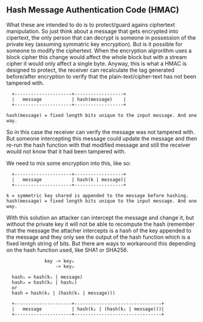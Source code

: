 ## Hash Message Authentication Code (HMAC)
What these are intended to do is to protect/guard agains ciphertext
manipulation. So just think about a message that gets encrypted into cipertext,
the only person that can decrypt is someone in possession of the private key
(assuming symmatric key encryption). But is it possible for someone to modify
the ciphertext. When the encryption algrorithm uses a block cipher this change
would affect the whole block but with a stream cipher it would only affect a
single byte. Anyway, this is what a HMAC is designed to protect, the receiver
can recalculate the tag generated before/after encryption to verify that the
plain-text/cipher-text has not been tampered with.

```
  +---------------------+------------------+
  |   message           | hash(message)    |
  +---------------------+------------------+

hash(message) = fixed length bits unique to the input message. And one way.
```
So in this case the receiver can verify the message was not tampered with. But
someone intercepting this message could update the message and then re-run the
hash function with that modified message and still the receiver would not know
that it had been tampered with.

We need to mix some encryption into this, like so: 
```
  +---------------------+------------------+
  |   message           | hash(k | message)|
  +---------------------+------------------+

k = symmetric key shared is appended to the message before hashing.
hash(message) = fixed length bits unique to the input message. And one way.
```
With this solution an attacker can intercept the message and change it, but
without the private key it will not be able to recompute the hash (remember that
the message the attacher intercepts is a hash of the key appended to the message
and they only see the output of the hash function which is a fixed lentgh string
of bits. But there are ways to workaround this depending on the hash function
used, like SHA1 or SHA256. 

```
              key -> key₁
                  -> key₂

  hash₁ = hash(k₁ | message)
  hash₂ = hash(k₂ | hash₁)
  or
  hash = hash(k₂ | (hash(k₁ | message)))

  +---------------------+--------------------------------+
  |   message           | hash(k₂ | (hash(k₁ | message)))|
  +---------------------+--------------------------------+ 

```
